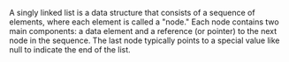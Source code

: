A singly linked list is a data structure that consists of a sequence of elements, where each element is called a "node." Each node contains two main components: a data element and a reference (or pointer) to the next node in the sequence. The last node typically points to a special value like null to indicate the end of the list.
